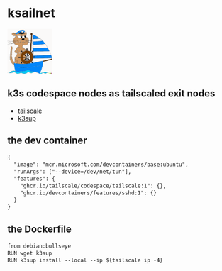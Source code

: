 
# ksailnet

 <img src="ksailnet.svg" width="20%" alt="k3sup logo">

 ## k3s codespace nodes as tailscaled exit nodes

 - [tailscale](https://tailscale.io)
 - [k3sup](https://github.com/alexellis/k3sup)


##  the dev container
```
{
  "image": "mcr.microsoft.com/devcontainers/base:ubuntu",
  "runArgs": ["--device=/dev/net/tun"],
  "features": {
    "ghcr.io/tailscale/codespace/tailscale:1": {},
    "ghcr.io/devcontainers/features/sshd:1": {}
  }
}

```
## the Dockerfile

```
from debian:bullseye
RUN wget k3sup
RUN k3sup install --local --ip ${tailscale ip -4}
```